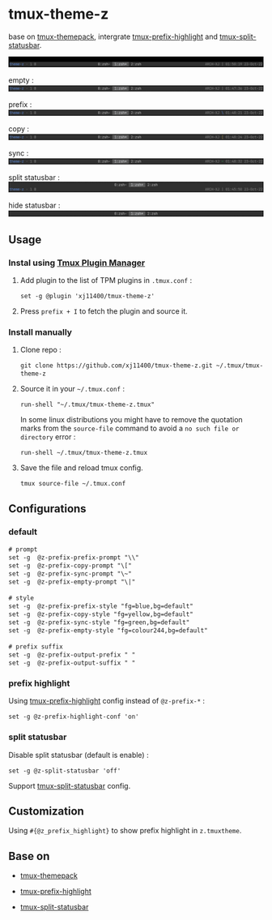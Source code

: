 # tmux-theme-z

base on [tmux-themepack](https://github.com/jimeh/tmux-themepack), intergrate [tmux-prefix-highlight](https://github.com/tmux-plugins/tmux-prefix-highlight) and [tmux-split-statusbar](https://github.com/charlietag/tmux-split-statusbar).

![theme-z](./screenshots/theme-z.gif)

empty :
![empty](./screenshots/empty.png)

prefix :
![prefix](./screenshots/prefix.png)

copy :
![copy](./screenshots/copy.png)

sync :
![sync](./screenshots/sync.png)

split statusbar :
![split](./screenshots/split.png)

hide statusbar :
![hide](./screenshots/hide.png)

  
## Usage
### Instal using [Tmux Plugin Manager](https://github.com/tmux-plugins/tpm)

1.  Add plugin to the list of TPM plugins in `.tmux.conf` :

        set -g @plugin 'xj11400/tmux-theme-z'

2.  Press `prefix + I` to fetch the plugin and source it.

### Install manually

1.  Clone repo :

        git clone https://github.com/xj11400/tmux-theme-z.git ~/.tmux/tmux-theme-z

2.  Source it in your `~/.tmux.conf` :

        run-shell "~/.tmux/tmux-theme-z.tmux"

    In some linux distributions you might have to remove the quotation marks
    from the `source-file` command to avoid a `no such file or directory` error :

        run-shell ~/.tmux/tmux-theme-z.tmux

3.  Save the file and reload tmux config.

        tmux source-file ~/.tmux.conf

## Configurations

### default

```
# prompt
set -g  @z-prefix-prefix-prompt "\\"
set -g  @z-prefix-copy-prompt "\["
set -g  @z-prefix-sync-prompt "\~"
set -g  @z-prefix-empty-prompt "\|"

# style
set -g  @z-prefix-prefix-style "fg=blue,bg=default"
set -g  @z-prefix-copy-style "fg=yellow,bg=default"
set -g  @z-prefix-sync-style "fg=green,bg=default"
set -g  @z-prefix-empty-style "fg=colour244,bg=default"

# prefix suffix
set -g  @z-prefix-output-prefix " "
set -g  @z-prefix-output-suffix " "
```

### prefix highlight

Using [tmux-prefix-highlight](https://github.com/tmux-plugins/tmux-prefix-highlight) config instead of `@z-prefix-*` :

```
set -g @z-prefix-highlight-conf 'on'
```

### split statusbar

Disable split statusbar (default is enable) :

```
set -g @z-split-statusbar 'off'
```

Support [tmux-split-statusbar](https://github.com/charlietag/tmux-split-statusbar) config.

## Customization

Using `#{@z_prefix_highlight}` to show prefix highlight in `z.tmuxtheme`.

## Base on

- [tmux-themepack](https://github.com/jimeh/tmux-themepack)

- [tmux-prefix-highlight](https://github.com/tmux-plugins/tmux-prefix-highlight)

- [tmux-split-statusbar](https://github.com/charlietag/tmux-split-statusbar)

